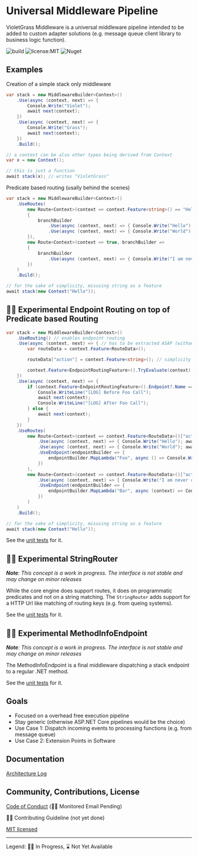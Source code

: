 # Universal Middleware Pipeline

VioletGrass Middleware is a universal middleware pipeline intended to be added to custom adapter solutions (e.g. message queue client library to business logic function).

![build](https://github.com/violetgrass/middleware/workflows/Build-CI/badge.svg)
![license:MIT](https://img.shields.io/github/license/violetgrass/middleware?style=flat-square)
![Nuget](https://img.shields.io/nuget/v/VioletGrass.Middleware?style=flat-square)

## Examples

Creation of a simple stack only middleware

````csharp
var stack = new MiddlewareBuilder<Context>()
    .Use(async (context, next) => {
        Console.Write("Violet"); 
        await next(context); 
    })
    .Use(async (context, next) => {
        Console.Write("Grass"); 
        await next(context); 
    })
    .Build();

// a context can be also other types being derived from Context
var x = new Context();

// this is just a function
await stack(x); // writes "VioletGrass"
````

Predicate based routing (usally behind the scenes)

````csharp
var stack = new MiddlewareBuilder<Context>()
    .UseRoutes(
        new Route<Context>(context => context.Feature<string>() == "Hello", branchBuilder =>
        {
            branchBuilder
                .Use(async (context, next) => { Console.Write("Hello"); await next(context); })
                .Use(async (context, next) => { Console.Write("World"); await next(context); });
        }),
        new Route<Context>(context => true, branchBuilder =>
        {
            branchBuilder
                .Use(async (context, next) => { Console.Write("I am never called"); await next(context); });
        })
    )
    .Build();

// for the sake of simplicity, misusing string as a feature
await stack(new Context("Hello"));
````

## 🏃‍♂️ Experimental Endpoint Routing on top of Predicate based Routing

````csharp
var stack = new MiddlewareBuilder<Context>()
    .UseRouting() // enables endpoint routing
    .Use(async (context, next) => { // has to be extracted ASAP (without route data no branch evaluation can be done)
        var routeData = context.Feature<RouteData>();

        routeData["action"] = context.Feature<string>(); // simplicity

        context.Feature<EndpointRoutingFeature>().TryEvaluate(context);
    })
    .Use(async (context, next) => {
        if (context.Feature<EndpointRoutingFeature>().Endpoint?.Name == "Foo") { // not possible otherwise
            Console.WriteLine("[LOG] Before Foo Call");
            await next(context);
            Console.WriteLine("[LOG] After Foo Call");
        } else {
            await next(context);
        }
    })
    .UseRoutes(
        new Route<Context>(context => context.Feature<RouteData>()["action"] == "Hello", branchBuilder => branchBuilder
            .Use(async (context, next) => { Console.Write("Hello"); await next(context); })
            .Use(async (context, next) => { Console.Write("World"); await next(context); })
            .UseEndpoint(endpointBuilder => {
                endpointBuilder.MapLambda("Foo", async () => Console.WriteLine("Hello World"));
            })
        ),
        new Route<Context>(context => context.Feature<RouteData>()["action"] == "Foo", branchBuilder => branchBuilder
            .Use(async (context, next) => { Console.Write("I am never called"); await next(context); })
            .UseEndpoint(endpointBuilder => {
                endpointBuilder.MapLambda("Bar", async (context) => Console.WriteLine("Never World"));
            })
        )
    )
    .Build();

// for the sake of simplicity, misusing string as a feature
await stack(new Context("Hello"));
````

See the [unit tests](test\VioletGrass.Middleware.Test\Router\EndpointRouterTest.cs) for it.

## 🏃‍♂️ Experimental StringRouter

***Note**: This concept is a work in progress. The interface is not stable and may change on minor releases*

While the core engine does support routes, it does on programmatic predicates and not on a string matching. The `StringRouter` adds support for a HTTP Url like matching of routing keys (e.g. from queing systems).

See the [unit tests](test\VioletGrass.Middleware.Test\Router\StringRouterTest.cs) for it.

## 🏃‍♂️ Experimental MethodInfoEndpoint

***Note**: This concept is a work in progress. The interface is not stable and may change on minor releases*

The MethodInfoEndpoint is a final middleware dispatching a stack endpoint to a regular .NET method.

See the [unit tests](test\VioletGrass.Middleware.Test\Endpoints\MethodInfoEndpointTest.cs) for it.

## Goals

- Focused on a overhead free execution pipeline
- Stay generic (otherwise ASP.NET Core pipelines would be the choice)
- Use Case 1: Dispatch incoming events to processing functions (e.g. from message queue)
- Use Case 2: Extension Points in Software

## Documentation

[Architecture Log](docs/arch-log.md)

## Community, Contributions, License

[Code of Conduct](CODE_OF_CONDUCT.md) (🏃‍♂️ Monitored Email Pending)

🏃‍♂️ Contributing Guideline (not yet done)

[MIT licensed](LICENSE)

---

Legend: 🏃‍♂️ In Progress, ⌛ Not Yet Available